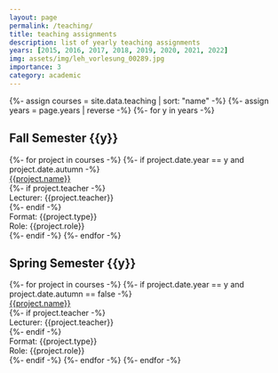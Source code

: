 ```yaml
---
layout: page
permalink: /teaching/
title: teaching assignments
description: list of yearly teaching assignments
years: [2015, 2016, 2017, 2018, 2019, 2020, 2021, 2022]
img: assets/img/leh_vorlesung_00289.jpg
importance: 3
category: academic
---
```


<div class="teaching">
        {%- assign courses = site.data.teaching | sort: "name" -%}
        {%- assign years = page.years | reverse -%}
        {%- for y in years -%}
            <h2 class="year">Fall Semester {{y}}</h2> 
            {%- for project in courses -%}        
                {%- if project.date.year == y and project.date.autumn -%}
                    <div class="project">
                        <div class="row">
                            <!-- <div class="col-sm-4">
                                <div class="title">{{project.type}}</div>
                            </div> -->
                            <div class="col-sm-12">
                                    <a href="{{project.link}}">
                                        <div class="title">{{project.name}}</div>
                                    </a>
                                    {%- if project.teacher -%}
                                        <div>
                                            Lecturer: {{project.teacher}}
                                        </div>
                                    {%- endif -%}
                                    <div>
                                    Format: {{project.type}}
                                    </div>
                                    <div>Role:&nbsp;{{project.role}}</div>
                            </div>
                        </div>
                    </div>
                {%- endif -%}
            {%- endfor -%}
            <h2 class="year">Spring Semester {{y}}</h2> 
            {%- for project in courses -%}        
                {%- if project.date.year == y and project.date.autumn == false -%}
                    <div class="project">
                        <div class="row">
                            <!-- <div class="col-sm-4">
                                <div class="title">{{project.type}}</div>
                            </div> -->
                            <div class="col-sm-12">
                                    <a href="{{project.link}}">
                                        <div class="title">{{project.name}}</div>
                                    </a>
                                    {%- if project.teacher -%}
                                        <div>
                                            Lecturer: {{project.teacher}}
                                        </div>
                                    {%- endif -%}
                                    <div>
                                    Format: {{project.type}}
                                    </div>
                                    <div>Role:&nbsp;{{project.role}}</div>
                            </div>
                        </div>
                    </div>
                {%- endif -%}
            {%- endfor -%}
        {%- endfor -%}

</div>
